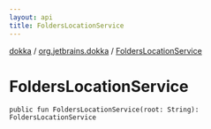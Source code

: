 ```yaml
---
layout: api
title: FoldersLocationService
---
```

[dokka](../index.html) / [org.jetbrains.dokka](index.html) / [FoldersLocationService](FoldersLocationService.html)


# FoldersLocationService



```
public fun FoldersLocationService(root: String): FoldersLocationService
```

